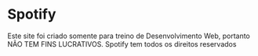 # Spotify
Este site foi criado somente para treino de Desenvolvimento Web, portanto NÃO TEM FINS LUCRATIVOS. Spotify tem todos os direitos reservados
